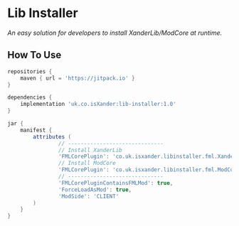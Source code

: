 # Lib Installer
*An easy solution for developers to install XanderLib/ModCore at runtime.*

## How To Use
```groovy
repositories {
    maven { url = 'https://jitpack.io' }
}

dependencies {
    implementation 'uk.co.isXander:lib-installer:1.0'
}

jar {
    manifest {
        attributes (
                // ------------------------------
                // Install XanderLib
                'FMLCorePlugin': 'co.uk.isxander.libinstaller.fml.XanderLib',
                // Install ModCore
                'FMLCorePlugin': 'co.uk.isxander.libinstaller.fml.ModCore',
                // ------------------------------
                'FMLCorePluginContainsFMLMod': true,
                'ForceLoadAsMod': true,
                'ModSide': 'CLIENT'
        )
    }
}
```